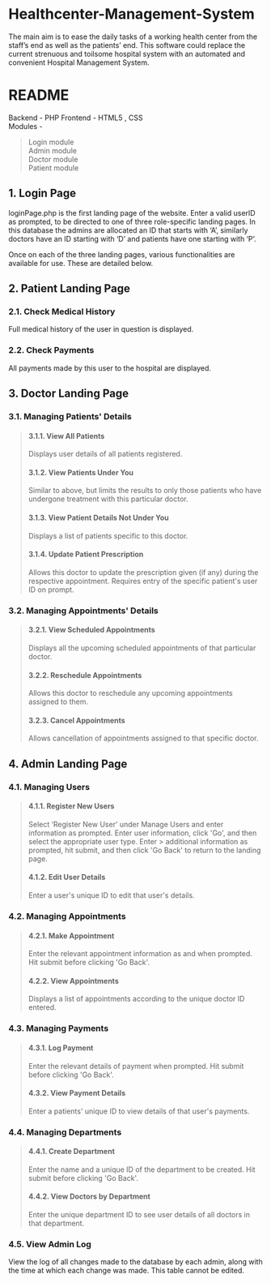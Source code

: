 # Healthcenter-Management-System
The main aim is to ease the daily tasks of a working health center from the staff’s end as well as the patients’ end. This software could replace the current strenuous and toilsome hospital system with an automated and convenient Hospital Management System.

# README
Backend - PHP
Frontend - HTML5 , CSS  
Modules - 
> Login module  
> Admin module  
> Doctor module  
> Patient module


## 1. Login Page
loginPage.php is the first landing page of the website.
Enter a valid userID as prompted, to be directed to one of three role-specific landing pages. In this database the admins are allocated an ID that starts with ‘A’, similarly doctors have an ID starting with ‘D’ and patients have one starting with ‘P’.

Once on each of the three landing pages, various functionalities are available for use. These are detailed below.


## 2. Patient Landing Page
### 2.1. Check Medical History
Full medical history of the user in question is displayed.

### 2.2. Check Payments
All payments made by this user to the hospital are displayed.


## 3. Doctor Landing Page
### 3.1. Managing Patients' Details
> #### 3.1.1. View All Patients
> Displays user details of all patients registered.
> 
> #### 3.1.2. View Patients Under You
> Similar to above, but limits the results to only those patients who have undergone treatment with this particular doctor.
> 
> #### 3.1.3. View Patient Details Not Under You
> Displays a list of patients specific to this doctor.
> 
> #### 3.1.4. Update Patient Prescription
> Allows this doctor to update the prescription given (if any) during the respective appointment. Requires entry of the specific patient's user ID on prompt.


### 3.2. Managing Appointments' Details
> #### 3.2.1. View Scheduled Appointments
> Displays all the upcoming scheduled appointments of that particular doctor.
> 
> #### 3.2.2. Reschedule Appointments
> Allows this doctor to reschedule any upcoming appointments assigned to them.
> 
> #### 3.2.3. Cancel Appointments
> Allows cancellation of appointments assigned to that specific doctor.


## 4. Admin Landing Page
### 4.1. Managing Users
> #### 4.1.1. Register New Users
> Select ‘Register New User’ under Manage Users and enter information as prompted. Enter user information, click 'Go', and then select the appropriate user type. Enter > additional information as prompted, hit submit, and then click 'Go Back' to return to the landing page.
> 
> #### 4.1.2. Edit User Details
> Enter a user's unique ID to edit that user's details.


### 4.2. Managing Appointments
> #### 4.2.1. Make Appointment
> Enter the relevant appointment information as and when prompted. Hit submit before clicking 'Go Back'.
> 
> #### 4.2.2. View Appointments
> Displays a list of appointments according to the unique doctor ID entered.


### 4.3. Managing Payments
> #### 4.3.1. Log Payment
> Enter the relevant details of payment when prompted. Hit submit before clicking 'Go Back'.
> 
> #### 4.3.2. View Payment Details
> Enter a patients' unique ID to view details of that user's payments.


### 4.4. Managing Departments
> #### 4.4.1. Create Department
> Enter the name and a unique ID of the department to be created. Hit submit before clicking 'Go Back'.
> 
> #### 4.4.2. View Doctors by Department
> Enter the unique department ID to see user details of all doctors in that department.


### 4.5. View Admin Log
View the log of all changes made to the database by each admin, along with the time at which each change was made. This table cannot be edited.
